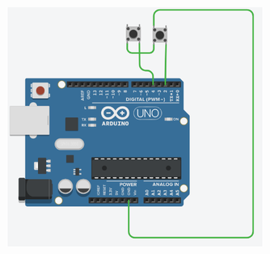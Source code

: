![image](https://github.com/frankyhub/Arduino-Beispiele_I/blob/master/A02_Flip_Flop/A02_Flip_Flop.png)
